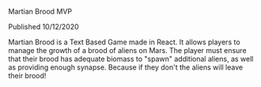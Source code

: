 Martian Brood MVP

Published 10/12/2020

Martian Brood is a Text Based Game made in React. It allows players to manage the growth of a brood of aliens on Mars. The player must ensure that their brood has
adequate biomass to "spawn" additional aliens, as well as providing enough synapse. Because if they don't the aliens will leave their brood!

